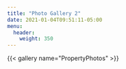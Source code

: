 ```yaml
---
title: "Photo Gallery 2"
date: 2021-01-04T09:51:11-05:00
menu:
  header:
    weight: 350
---
```


{{< gallery name="PropertyPhotos" >}}

